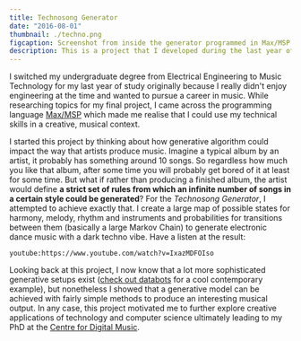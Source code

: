 ```yaml
---
title: Technosong Generator 
date: "2016-08-01"
thumbnail: ./techno.png
figcaption: Screenshot from inside the generator programmed in Max/MSP.
description: This is a project that I developed during the last year of my undergraduate. It's a programme that can generate an infinite number songs in an EDM style from a set of rules.
---
```


I switched my undergraduate degree from Electrical Engineering to Music Technology for my last year of study originally because I really didn't enjoy engineering at the time and wanted to pursue a career in music. While researching topics for my final project, I came across the programming language  <a rel="noopener noreferrer" target="_blank" href="https://cycling74.com/">Max/MSP</a> which made me realise that I could use my technical skills in a creative, musical context. 

I started this project by thinking about how generative algorithm could impact the way that artists produce music. Imagine a typical album by an artist, it probably has something around 10 songs. So regardless how much you like that album, after some time you will probably get bored of it at least for some time. But what if rather than producing a finished album, the artist would define **a strict set of rules from which an infinite number of songs in a certain style could be generated**? For the *Technosong Generator*, I attempted to achieve exactly that. I create a large map of possible states for harmony, melody, rhythm and instruments and probabilities for transitions between them (basically a large Markov Chain) to generate electronic dance music with a dark techno vibe. Have a listen at the result:

`youtube:https://www.youtube.com/watch?v=IxazMDFOIso`

Looking back at this project, I now know that a lot more sophisticated generative setups exist (<a rel="noopener noreferrer" target="_blank" href="https://dadabots.com/">check out databots</a> for a cool contemporary example), but nonetheless I showed that a generative model can be achieved with fairly simple methods to produce an interesting musical output. In any case, this project motivated me to further explore creative applications of technology and computer science ultimately leading to my PhD at the <a target="_blank" rel="noopener noreferrer" href="http://c4dm.eecs.qmul.ac.uk/">Centre for Digital Music</a>.   